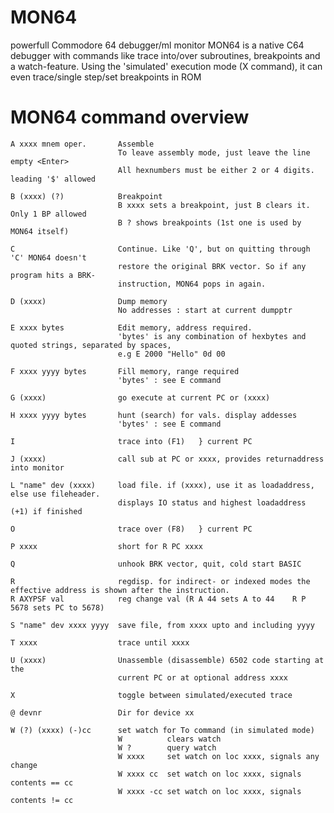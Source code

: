# MON64
powerfull Commodore 64 debugger/ml monitor
MON64 is a native C64 debugger with commands like trace into/over subroutines, breakpoints and a watch-feature.
Using the 'simulated' execution mode (X command), it can even trace/single step/set breakpoints in ROM

MON64 command overview
=================================================================================================================

    A xxxx mnem oper.       Assemble
                            To leave assembly mode, just leave the line empty <Enter>
                            All hexnumbers must be either 2 or 4 digits. leading '$' allowed
                            
    B (xxxx) (?)            Breakpoint                        
                            B xxxx sets a breakpoint, just B clears it. Only 1 BP allowed
                            B ? shows breakpoints (1st one is used by MON64 itself)
                            
    C                       Continue. Like 'Q', but on quitting through 'C' MON64 doesn't  
                            restore the original BRK vector. So if any program hits a BRK-
                            instruction, MON64 pops in again.
                            
    D (xxxx)                Dump memory
                            No addresses : start at current dumpptr
                            
    E xxxx bytes            Edit memory, address required.
                            'bytes' is any combination of hexbytes and quoted strings, separated by spaces,
                            e.g E 2000 "Hello" 0d 00
    
    F xxxx yyyy bytes       Fill memory, range required
                            'bytes' : see E command
                            
    G (xxxx)                go execute at current PC or (xxxx)
    
    H xxxx yyyy bytes       hunt (search) for vals. display addesses
                            'bytes' : see E command
    
    I                       trace into (F1)   } current PC
    
    J (xxxx)                call sub at PC or xxxx, provides returnaddress into monitor
    
    L "name" dev (xxxx)     load file. if (xxxx), use it as loadaddress, else use fileheader.
                            displays IO status and highest loadaddress (+1) if finished
                            
    O                       trace over (F8)   } current PC
    
    P xxxx                  short for R PC xxxx
    
    Q                       unhook BRK vector, quit, cold start BASIC
    
    R                       regdisp. for indirect- or indexed modes the effective address is shown after the instruction.
    R AXYPSF val            reg change val (R A 44 sets A to 44    R P 5678 sets PC to 5678)
    
    S "name" dev xxxx yyyy  save file, from xxxx upto and including yyyy
    
    T xxxx                  trace until xxxx
    
    U (xxxx)                Unassemble (disassemble) 6502 code starting at the
                            current PC or at optional address xxxx
    
    X                       toggle between simulated/executed trace
    
    @ devnr                 Dir for device xx
    
    W (?) (xxxx) (-)cc      set watch for To command (in simulated mode)
                            W          clears watch
                            W ?        query watch
                            W xxxx     set watch on loc xxxx, signals any change
                            W xxxx cc  set watch on loc xxxx, signals contents == cc
                            W xxxx -cc set watch on loc xxxx, signals contents != cc
